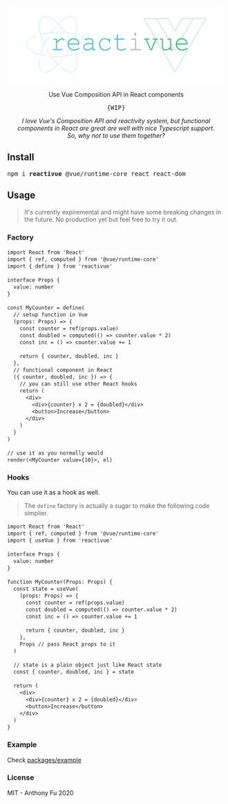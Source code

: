 <p align="center">
<img src="./screenshots/logo.svg" height="180"/></p>

<p align="center">Use Vue Composition API in React components</p>

<pre align="center">{WIP}</pre>

<p align="center"><em>I love Vue's Composition API and reactivity system, but functional components in React are great are well with nice Typescript support. <br>So, why not to use them together?</em></p>


## Install

<pre>
npm i <b>reactivue</b> @vue/runtime-core react react-dom
</pre>

## Usage

> It's currently expiremental and might have some breaking changes in the future. No production yet but feel free to try it out.

### Factory

```tsx
import React from 'React'
import { ref, computed } from '@vue/runtime-core'
import { define } from 'reactivue'

interface Props {
  value: number
}

const MyCounter = define(
  // setup function in Vue
  (props: Props) => {
    const counter = ref(props.value)
    const doubled = computed(() => counter.value * 2)
    const inc = () => counter.value += 1

    return { counter, doubled, inc }
  },
  // functional component in React
  ({ counter, doubled, inc }) => {
    // you can still use other React hooks
    return (
      <div>
        <div>{counter} x 2 = {doubled}</div>
        <button>Increase</button>
      </div>
    )
  }
)

// use it as you normally would
render(<MyCounter value={10}>, el)
```

### Hooks

You can use it as a hook as well.

> The `define` factory is actually a sugar to make the following code simplier.


```tsx
import React from 'React'
import { ref, computed } from '@vue/runtime-core'
import { useVue } from 'reactivue'

interface Props {
  value: number
}

function MyCounter(Props: Props) {
  const state = useVue(
    (props: Props) => {
      const counter = ref(props.value)
      const doubled = computed(() => counter.value * 2)
      const inc = () => counter.value += 1

      return { counter, doubled, inc }
    },
    Props // pass React props to it
  )

  // state is a plain object just like React state
  const { counter, doubled, inc } = state

  return (
    <div>
      <div>{counter} x 2 = {doubled}</div>
      <button>Increase</button>
    </div>
  )
}
```

### Example

Check [packages/example](./packages)

### License

MIT - Anthony Fu 2020
